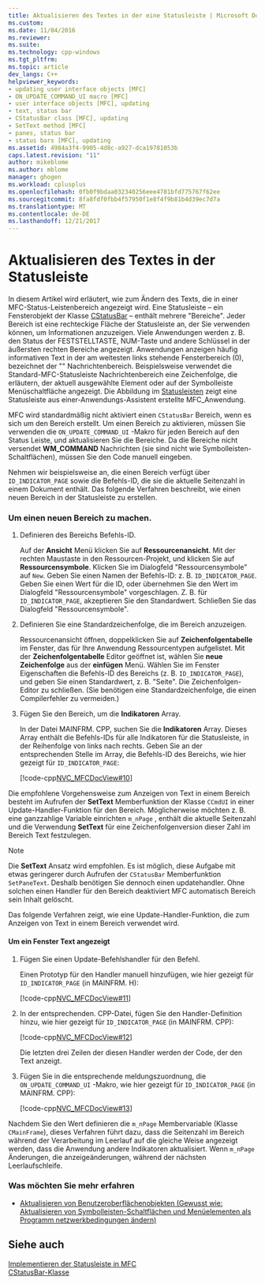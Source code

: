 ```yaml
---
title: Aktualisieren des Textes in der eine Statusleiste | Microsoft Docs
ms.custom: 
ms.date: 11/04/2016
ms.reviewer: 
ms.suite: 
ms.technology: cpp-windows
ms.tgt_pltfrm: 
ms.topic: article
dev_langs: C++
helpviewer_keywords:
- updating user interface objects [MFC]
- ON_UPDATE_COMMAND_UI macro [MFC]
- user interface objects [MFC], updating
- text, status bar
- CStatusBar class [MFC], updating
- SetText method [MFC]
- panes, status bar
- status bars [MFC], updating
ms.assetid: 4984a3f4-9905-4d8c-a927-dca19781053b
caps.latest.revision: "11"
author: mikeblome
ms.author: mblome
manager: ghogen
ms.workload: cplusplus
ms.openlocfilehash: 0fb0f9bdaa032340256eee4781bfd775767f62ee
ms.sourcegitcommit: 8fa8fdf0fbb4f57950f1e8f4f9b81b4d39ec7d7a
ms.translationtype: MT
ms.contentlocale: de-DE
ms.lasthandoff: 12/21/2017
---
```

# <a name="updating-the-text-of-a-status-bar-pane"></a>Aktualisieren des Textes in der Statusleiste
In diesem Artikel wird erläutert, wie zum Ändern des Texts, die in einer MFC-Status-Leistenbereich angezeigt wird. Eine Statusleiste – ein Fensterobjekt der Klasse [CStatusBar](../mfc/reference/cstatusbar-class.md) – enthält mehrere "Bereiche". Jeder Bereich ist eine rechteckige Fläche der Statusleiste an, der Sie verwenden können, um Informationen anzuzeigen. Viele Anwendungen werden z. B. den Status der FESTSTELLTASTE, NUM-Taste und andere Schlüssel in der äußersten rechten Bereiche angezeigt. Anwendungen anzeigen häufig informativen Text in der am weitesten links stehende Fensterbereich (0), bezeichnet der "" Nachrichtenbereich. Beispielsweise verwendet die Standard-MFC-Statusleiste Nachrichtenbereich eine Zeichenfolge, die erläutern, der aktuell ausgewählte Element oder auf der Symbolleiste Menüschaltfläche angezeigt. Die Abbildung im [Statusleisten](../mfc/status-bar-implementation-in-mfc.md) zeigt eine Statusleiste aus einer-Anwendungs-Assistent erstellte MFC_Anwendung.  
  
 MFC wird standardmäßig nicht aktiviert einen `CStatusBar` Bereich, wenn es sich um den Bereich erstellt. Um einen Bereich zu aktivieren, müssen Sie verwenden die `ON_UPDATE_COMMAND_UI` -Makro für jeden Bereich auf den Status Leiste, und aktualisieren Sie die Bereiche. Da die Bereiche nicht versendet **WM_COMMAND** Nachrichten (sie sind nicht wie Symbolleisten-Schaltflächen), müssen Sie den Code manuell eingeben.  
  
 Nehmen wir beispielsweise an, die einen Bereich verfügt über `ID_INDICATOR_PAGE` sowie die Befehls-ID, die sie die aktuelle Seitenzahl in einem Dokument enthält. Das folgende Verfahren beschreibt, wie einen neuen Bereich in der Statusleiste zu erstellen.  
  
### <a name="to-make-a-new-pane"></a>Um einen neuen Bereich zu machen.  
  
1.  Definieren des Bereichs Befehls-ID.  
  
     Auf der **Ansicht** Menü klicken Sie auf **Ressourcenansicht**. Mit der rechten Maustaste in den Ressourcen-Projekt, und klicken Sie auf **Ressourcensymbole**. Klicken Sie im Dialogfeld "Ressourcensymbole" auf `New`. Geben Sie einen Namen der Befehls-ID: z. B. `ID_INDICATOR_PAGE`. Geben Sie einen Wert für die ID, oder übernehmen Sie den Wert im Dialogfeld "Ressourcensymbole" vorgeschlagen. Z. B. für `ID_INDICATOR_PAGE`, akzeptieren Sie den Standardwert. Schließen Sie das Dialogfeld "Ressourcensymbole".  
  
2.  Definieren Sie eine Standardzeichenfolge, die im Bereich anzuzeigen.  
  
     Ressourcenansicht öffnen, doppelklicken Sie auf **Zeichenfolgentabelle** im Fenster, das für Ihre Anwendung Ressourcentypen aufgelistet. Mit der **Zeichenfolgentabelle** Editor geöffnet ist, wählen Sie **neue Zeichenfolge** aus der **einfügen** Menü. Wählen Sie im Fenster Eigenschaften die Befehls-ID des Bereichs (z. B. `ID_INDICATOR_PAGE`), und geben Sie einen Standardwert, z. B. "Seite". Die Zeichenfolgen-Editor zu schließen. (Sie benötigen eine Standardzeichenfolge, die einen Compilerfehler zu vermeiden.)  
  
3.  Fügen Sie den Bereich, um die **Indikatoren** Array.  
  
     In der Datei MAINFRM. CPP, suchen Sie die **Indikatoren** Array. Dieses Array enthält die Befehls-IDs für alle Indikatoren für die Statusleiste, in der Reihenfolge von links nach rechts. Geben Sie an der entsprechenden Stelle im Array, die Befehls-ID des Bereichs, wie hier gezeigt für `ID_INDICATOR_PAGE`:  
  
     [!code-cpp[NVC_MFCDocView#10](../mfc/codesnippet/cpp/updating-the-text-of-a-status-bar-pane_1.cpp)]  
  
 Die empfohlene Vorgehensweise zum Anzeigen von Text in einem Bereich besteht im Aufrufen der **SetText** Memberfunktion der Klasse `CCmdUI` in einer Update-Handler-Funktion für den Bereich. Möglicherweise möchten z. B. eine ganzzahlige Variable einrichten `m_nPage` , enthält die aktuelle Seitenzahl und die Verwendung **SetText** für eine Zeichenfolgenversion dieser Zahl im Bereich Text festzulegen.  
  
> [!NOTE]
>  Die **SetText** Ansatz wird empfohlen. Es ist möglich, diese Aufgabe mit etwas geringerer durch Aufrufen der `CStatusBar` Memberfunktion `SetPaneText`. Deshalb benötigen Sie dennoch einen updatehandler. Ohne solchen einen Handler für den Bereich deaktiviert MFC automatisch Bereich sein Inhalt gelöscht.  
  
 Das folgende Verfahren zeigt, wie eine Update-Handler-Funktion, die zum Anzeigen von Text in einem Bereich verwendet wird.  
  
#### <a name="to-make-a-pane-display-text"></a>Um ein Fenster Text angezeigt  
  
1.  Fügen Sie einen Update-Befehlshandler für den Befehl.  
  
     Einen Prototyp für den Handler manuell hinzufügen, wie hier gezeigt für `ID_INDICATOR_PAGE` (in MAINFRM. H):  
  
     [!code-cpp[NVC_MFCDocView#11](../mfc/codesnippet/cpp/updating-the-text-of-a-status-bar-pane_2.h)]  
  
2.  In der entsprechenden. CPP-Datei, fügen Sie den Handler-Definition hinzu, wie hier gezeigt für `ID_INDICATOR_PAGE` (in MAINFRM. CPP):  
  
     [!code-cpp[NVC_MFCDocView#12](../mfc/codesnippet/cpp/updating-the-text-of-a-status-bar-pane_3.cpp)]  
  
     Die letzten drei Zeilen der diesen Handler werden der Code, der den Text anzeigt.  
  
3.  Fügen Sie in die entsprechende meldungszuordnung, die `ON_UPDATE_COMMAND_UI` -Makro, wie hier gezeigt für `ID_INDICATOR_PAGE` (in MAINFRM. CPP):  
  
     [!code-cpp[NVC_MFCDocView#13](../mfc/codesnippet/cpp/updating-the-text-of-a-status-bar-pane_4.cpp)]  
  
 Nachdem Sie den Wert definieren die `m_nPage` Membervariable (Klasse `CMainFrame`), dieses Verfahren führt dazu, dass die Seitenzahl im Bereich während der Verarbeitung im Leerlauf auf die gleiche Weise angezeigt werden, dass die Anwendung andere Indikatoren aktualisiert. Wenn `m_nPage` Änderungen, die anzeigeänderungen, während der nächsten Leerlaufschleife.  
  
### <a name="what-do-you-want-to-know-more-about"></a>Was möchten Sie mehr erfahren  
  
-   [Aktualisieren von Benutzeroberflächenobjekten (Gewusst wie: Aktualisieren von Symbolleisten-Schaltflächen und Menüelementen als Programm netzwerkbedingungen ändern)](../mfc/how-to-update-user-interface-objects.md)  
  
## <a name="see-also"></a>Siehe auch  
 [Implementieren der Statusleiste in MFC](../mfc/status-bar-implementation-in-mfc.md)   
 [CStatusBar-Klasse](../mfc/reference/cstatusbar-class.md)
